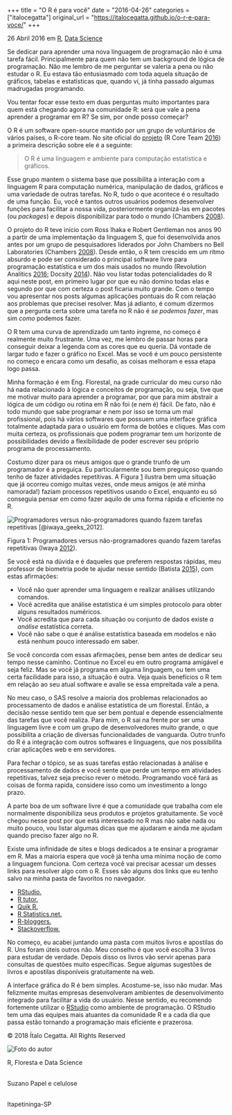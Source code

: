 +++
title = "O R é para você"
date = "2016-04-26"
categories = ["italocegatta"]
original_url = "https://italocegatta.github.io/o-r-e-para-voce/"
+++

<p id="main" class="hasCover">
<article class="post">
<time> 26 Abril 2016 </time> <span>em</span>
<a class="category-link" href="https://italocegatta.github.io/categories/r">R</a>,
<a class="category-link" href="https://italocegatta.github.io/categories/data-science">Data
Science</a>

<p>
Se dedicar para aprender uma nova linguagem de programação não é uma
tarefa fácil. Principalmente para quem não tem um background de lógica
de programação. Não me lembro de me perguntar se valeria a pena ou não
estudar o R. Eu estava tão entusiasmado com toda aquela situação de
gráficos, tabelas e estatísticas que, quando vi, já tinha passado
algumas madrugadas programando.
</p>
<p>
Vou tentar focar esse texto em duas perguntas muito importantes para
quem está chegando agora na comunidade R: será que vale a pena aprender
a programar em R? Se sim, por onde posso começar?
</p>
<p>
O R é um software open-source mantido por um grupo de voluntários de
vários países, o R-core team. No site oficial do
<a href="https://www.r-project.org/">projeto</a> <span
class="citation">(R Core Team
<a href="https://italocegatta.github.io/o-r-e-para-voce/#ref-r_development_core_team_r:_2016">2016</a>)</span>
a primeira descrição sobre ele é a seguinte:
</p>
<blockquote>
<p>
O R é uma linguagem e ambiente para computação estatística e gráficos.
</p>
</blockquote>
<p>
Esse grupo mantem o sistema base que possibilita a interação com a
linguagem R para computação numérica, manipulação de dados, gráficos e
uma variedade de outras tarefas. No R, tudo o que acontece é o resultado
de uma função. Eu, você e tantos outros usuários podemos desenvolver
funções para facilitar a nossa vida, posteriormente organizá-las em
pacotes (ou <em>packages</em>) e depois disponibilizar para todo o mundo
<span class="citation">(Chambers
<a href="https://italocegatta.github.io/o-r-e-para-voce/#ref-chambers_software_2008">2008</a>)</span>.
</p>
<p>
O projeto do R teve início com Ross Ihaka e Robert Gentleman nos anos 90
a partir de uma implementação da linguagem S, que foi desenvolvida anos
antes por um grupo de pesquisadores liderados por John Chambers no Bell
Laboratories <span class="citation">(Chambers
<a href="https://italocegatta.github.io/o-r-e-para-voce/#ref-chambers_software_2008">2008</a>)</span>.
Desde então, o R tem crescido em um ritmo absurdo e pode ser considerado
o principal software livre para programação estatística e um dos mais
usados no mundo <span class="citation">(Revolution Analitics
<a href="https://italocegatta.github.io/o-r-e-para-voce/#ref-revolution_analitics_rs_2016">2016</a>;
Docsity
<a href="https://italocegatta.github.io/o-r-e-para-voce/#ref-docsity_statistical_2014">2014</a>)</span>.
Não vou listar todas potencialidades do R aqui neste post, em primeiro
lugar por que eu não domino todas elas e segundo por que com certeza o
post ficaria muito grande. Com o tempo vou apresentar nos posts algumas
aplicações pontuais do R com relação aos problemas que precisei
resolver. Mas já adianto, é comum dizermos que a pergunta certa sobre
uma tarefa no R não é <em>se podemos fazer</em>, mas sim <em>como</em>
podemos fazer.
</p>

<p>
O R tem uma curva de aprendizado um tanto íngreme, no começo é realmente
muito frustrante. Uma vez, me lembro de passar horas para conseguir
deixar a legenda com as cores que eu queria. Dá vontade de largar tudo e
fazer o gráfico no Excel. Mas se você é um pouco persistente no começo e
encara como um desafio, as coisas melhoram e essa etapa logo passa.
</p>
<p>
Minha formação é em Eng. Florestal, na grade curricular do meu curso não
há nada relacionado à lógica e conceitos de programação, ou seja, tive
que me motivar muito para aprender a programar, por que para mim
abstrair a lógica de um código ou rotina em R não foi (e nem é) fácil.
De fato, não é todo mundo que sabe programar e nem por isso se torna um
mal profissional, pois há vários softwares que possuem uma interface
gráfica totalmente adaptada para o usuário em forma de botões e cliques.
Mas com muita certeza, os profissionais que podem programar tem um
horizonte de possibilidades devido a flexibilidade de poder escrever seu
próprio programa de processamento.
</p>
<p>
Costumo dizer para os meus amigos que o grande trunfo de um programador
é a preguiça. Eu particularmente sou bem preguiçoso quando tenho de
fazer atividades repetitivas. A Figura
<a href="https://italocegatta.github.io/o-r-e-para-voce/#fig:geek-task">1</a>
ilustra bem uma situação que já ocorreu comigo muitas vezes, onde meus
amigos (e até minha namorada!) faziam processos repetitivos usando o
Excel, enquanto eu só conseguia pensar em como fazer aquilo de uma forma
rápida e eficiente no R.
</p>
<span id="fig:geek-task"></span>
<img src="http://i.imgur.com/e8otnTl.png" alt="Programadores versus n&#xE3;o-programadores quando fazem tarefas repetitivas [@iwaya_geeks_2012].">
<p class="caption">
Figura 1: Programadores versus não-programadores quando fazem tarefas
repetitivas <span class="citation">(Iwaya
<a href="https://italocegatta.github.io/o-r-e-para-voce/#ref-iwaya_geeks_2012">2012</a>)</span>.
</p>

<p>
Se você está na dúvida e é daqueles que preferem respostas rápidas, meu
professor de biometria pode te ajudar nesse sentido <span
class="citation">(Batista
<a href="https://italocegatta.github.io/o-r-e-para-voce/#ref-batista_curso_2015">2015</a>)</span>,
com estas afirmações:
</p>
<ul>
<li>
Você não quer aprender uma linguagem e realizar análises utilizando
comandos.
</li>
<li>
Você acredita que análise estatística é um simples protocolo para obter
alguns resultados numéricos.
</li>
<li>
Você acredita que para cada situação ou conjunto de dados existe <em>a
análise</em> estatística correta.
</li>
<li>
Você não sabe o que é análise estatística baseada em modelos e não está
nenhum pouco interessado em saber.
</li>
</ul>
<p>
Se você concorda com essas afirmações, pense bem antes de dedicar seu
tempo nesse caminho. Continue no Excel eu em outro programa amigável e
seja feliz. Mas se você já programa em alguma linguagem, ou tem uma
certa facilidade para isso, a situação é outra. Veja quais benefícios o
R tem em relação ao seu atual software e avalie se essa empreitada vale
a pena.
</p>
<p>
No meu caso, o SAS resolve a maioria dos problemas relacionados ao
processamento de dados e análise estatística de um florestal. Então, a
decisão nesse sentido tem que ser bem pontual e depende essencialmente
das tarefas que você realiza. Para mim, o R sai na frente por ser uma
linguagem livre e com um grupo de desenvolvedores muito grande, o que
possibilita a criação de diversas funcionalidades de vanguarda. Outro
trunfo do R é a integração com outros softwares e linguagens, que nos
possibilita criar aplicações web e em servidores.
</p>
<p>
Para fechar o tópico, se as suas tarefas estão relacionadas à análise e
processamento de dados e você sente que perde um tempo em atividades
repetitivas, talvez seja preciso rever o método. Programando você fará
as coisas de forma rapida, considere isso como um investimento a longo
prazo.
</p>

<p>
A parte boa de um software livre é que a comunidade que trabalha com ele
normalmente disponibiliza seus produtos e projetos gratuitamente. Se
você chegou nesse post por que está interessado no R mas não sabe nada
ou muito pouco, vou listar algumas dicas que me ajudaram e ainda me
ajudam quando preciso fazer algo no R.
</p>
<p>
Existe uma infinidade de sites e blogs dedicados a te ensinar a
programar em R. Mas a maioria espera que você já tenha uma mínima noção
de como a linguagem funciona. Com certeza você vai precisar acessar um
desses links para resolver algo com o R. Esses são alguns dos links que
eu tenho salvo na minha pasta de favoritos no navegador.
</p>
<ul>
<li>
<a href="https://www.rstudio.com/online-learning/">RStudio.</a>
</li>
<li>
<a href="http://www.r-tutor.com/%22%20target=%22_blank">R tutor.</a>
</li>
<li>
<a href="http://www.statmethods.net/">Quik R.</a>
</li>
<li>
<a href="http://rstatistics.net/">R Statistics.net.</a>
</li>
<li>
<a href="http://www.r-bloggers.com/">R-bloggers.</a>
</li>
<li>
<a href="http://stackoverflow.com/tags/r">Stackoverflow.</a>
</li>
</ul>

<p>
No começo, eu acabei juntando uma pasta com muitos livros e apostilas do
R. Uns foram úteis outros não. Meu conselho é que você escolha 3 livros
para estudar de verdade. Depois disso os livros vão servir apenas para
consultas de questões muito específicas. Segue algumas sugestões de
livros e apostilas disponíveis gratuitamente na web.
</p>

<p>
A interface gráfica do R é bem simples. Acostume-se, isso não mudar. Mas
felizmente muitas empresas desenvolveram ambientes de desenvolvimento
integrado para facilitar a vida do usuário. Nesse sentido, eu recomendo
fortemente utilizar o <a href="https://www.rstudio.com/">RStudio</a>
como ambiente de programação. O RStudio tem uma das equipes mais
atuantes da comunidade R e a cada dia que passa estão tornando a
programação mais eficiente e prazerosa.
</p>

</article>
<footer id="footer" class="main-content-wrap">
<span class="copyrights"> © 2018 Ítalo Cegatta. All Rights Reserved
</span>
</footer>
</p>

<img id="about-card-picture" src="http://i.imgur.com/9MOS3vs.png" alt="Foto do autor">
<p id="about-card-bio">
R, Floresta e Data Science
</p>
<p id="about-card-job">
<i class="fa fa-briefcase"></i> <br> Suzano Papel e celulose
</p>
<p id="about-card-location">
<i class="fa fa-map-marker"></i> <br> Itapetininga-SP
</p>

